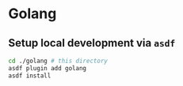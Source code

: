 # Golang

## Setup local development via `asdf`

```sh
cd ./golang # this directory
asdf plugin add golang
asdf install
```
